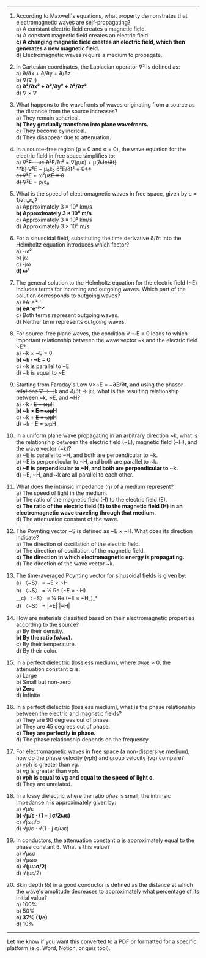 	
---

1. According to Maxwell's equations, what property demonstrates that electromagnetic waves are self-propagating?  
    a) A constant electric field creates a magnetic field.  
    b) A constant magnetic field creates an electric field.  
    **c) A changing magnetic field creates an electric field, which then generates a new magnetic field.**  
    d) Electromagnetic waves require a medium to propagate.
    
2. In Cartesian coordinates, the Laplacian operator ∇² is defined as:  
    a) ∂/∂x + ∂/∂y + ∂/∂z  
    b) ∇(∇ ·)  
    **c) ∂²/∂x² + ∂²/∂y² + ∂²/∂z²**  
    d) ∇ × ∇
    
3. What happens to the wavefronts of waves originating from a source as the distance from the source increases?  
    a) They remain spherical.  
    **b) They gradually transform into plane wavefronts.**  
    c) They become cylindrical.  
    d) They disappear due to attenuation.
    
4. In a source-free region (ρ = 0 and σ = 0), the wave equation for the electric field in free space simplifies to:  
    a) ∇²~~E − µε ∂²~~E/∂t² = ∇(ρ/ε) + µ(∂~~Jc/∂t)  
    **b) ∇²~~E − µ₀ε₀ ∂²~~E/∂t² = 0**  
    c) ∇²~~E + ω²µε~~E = 0  
    d) ∇²~~E = ρ/ε₀
    
5. What is the speed of electromagnetic waves in free space, given by c = 1/√µ₀ε₀?  
    a) Approximately 3 × 10⁸ km/s  
    **b) Approximately 3 × 10⁸ m/s**  
    c) Approximately 3 × 10⁵ km/s  
    d) Approximately 3 × 10⁵ m/s
    
6. For a sinusoidal field, substituting the time derivative ∂/∂t into the Helmholtz equation introduces which factor?  
    a) -ω²  
    b) jω  
    c) -jω  
    **d) ω²**
    
7. The general solution to the Helmholtz equation for the electric field (~E) includes terms for incoming and outgoing waves. Which part of the solution corresponds to outgoing waves?  
    a) êA⁻eʲᵏ⋅ʳ  
    **b) êA⁺e⁻ʲᵏ⋅ʳ**  
    c) Both terms represent outgoing waves.  
    d) Neither term represents outgoing waves.
    
8. For source-free plane waves, the condition ∇ ·~E = 0 leads to which important relationship between the wave vector ~k and the electric field ~E?  
    a) ~k × ~E = 0  
    **b) ~k · ~E = 0**  
    c) ~k is parallel to ~E  
    d) ~k is equal to ~E
    
9. Starting from Faraday's Law ∇×~E = −∂~~B/∂t, and using the phasor relations ∇ → -j~~k and ∂/∂t → jω, what is the resulting relationship between ~k, ~E, and ~H?  
    a) ~k · ~~E = ωµ~~H  
    **b) ~k × ~~E = ωµ~~H**  
    c) ~k + ~~E = ωµ~~H  
    d) ~k - ~~E = ωµ~~H
    
10. In a uniform plane wave propagating in an arbitrary direction ~k, what is the relationship between the electric field (~E), magnetic field (~H), and the wave vector (~k)?  
    a) ~E is parallel to ~H, and both are perpendicular to ~k.  
    b) ~E is perpendicular to ~H, and both are parallel to ~k.  
    **c) ~E is perpendicular to ~H, and both are perpendicular to ~k.**  
    d) ~E, ~H, and ~k are all parallel to each other.
    
11. What does the intrinsic impedance (η) of a medium represent?  
    a) The speed of light in the medium.  
    b) The ratio of the magnetic field (H) to the electric field (E).  
    **c) The ratio of the electric field (E) to the magnetic field (H) in an electromagnetic wave traveling through that medium.**  
    d) The attenuation constant of the wave.
    
12. The Poynting vector ~S is defined as ~E × ~H. What does its direction indicate?  
    a) The direction of oscillation of the electric field.  
    b) The direction of oscillation of the magnetic field.  
    **c) The direction in which electromagnetic energy is propagating.**  
    d) The direction of the wave vector ~k.
    
13. The time-averaged Poynting vector for sinusoidal fields is given by:  
    a) 〈~S〉 = ~E × ~H  
    b) 〈~S〉 = ½ Re (~E × ~H)  
    __c) 〈~S〉 = ½ Re (~E × ~H_)_*  
    d) 〈~S〉 = |~E| |~H|
    
14. How are materials classified based on their electromagnetic properties according to the source?  
    a) By their density.  
    **b) By the ratio (σ/ωε).**  
    c) By their temperature.  
    d) By their color.
    
15. In a perfect dielectric (lossless medium), where σ/ωε ≈ 0, the attenuation constant α is:  
    a) Large  
    b) Small but non-zero  
    **c) Zero**  
    d) Infinite
    
16. In a perfect dielectric (lossless medium), what is the phase relationship between the electric and magnetic fields?  
    a) They are 90 degrees out of phase.  
    b) They are 45 degrees out of phase.  
    **c) They are perfectly in phase.**  
    d) The phase relationship depends on the frequency.
    
17. For electromagnetic waves in free space (a non-dispersive medium), how do the phase velocity (vph) and group velocity (vg) compare?  
    a) vph is greater than vg.  
    b) vg is greater than vph.  
    **c) vph is equal to vg and equal to the speed of light c.**  
    d) They are unrelated.
    
18. In a lossy dielectric where the ratio σ/ωε is small, the intrinsic impedance η is approximately given by:  
    a) √µ/ε  
    **b) √µ/ε ⋅ (1 + j σ/2ωε)**  
    c) √jωµ/σ  
    d) √µ/ε ⋅ √(1 - j σ/ωε)
    
19. In conductors, the attenuation constant α is approximately equal to the phase constant β. What is this value?  
    a) √µεσ  
    b) √µωσ  
    **c) √(µωσ/2)**  
    d) √(µε/2)
    
20. Skin depth (δ) in a good conductor is defined as the distance at which the wave's amplitude decreases to approximately what percentage of its initial value?  
    a) 100%  
    b) 50%  
    **c) 37% (1/e)**  
    d) 10%
    

---

Let me know if you want this converted to a PDF or formatted for a specific platform (e.g. Word, Notion, or quiz tool).